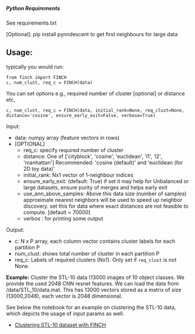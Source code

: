 
##### Python Requirements

See requirements.txt

[Optional]: pip install pynndescent to get first neighbours for large data


## Usage:
typically you would run: 
``` 
from finch import FINCH
c, num_clust, req_c = FINCH(data)

```
You can set options e.g., required number of cluster [optional] or distance etc,

```
c, num_clust, req_c = FINCH(data, initial_rank=None, req_clust=None, distance='cosine', ensure_early_exit=False, verbose=True)
```

Input:

* data: numpy array (feature vectors in rows)
* [OPTIONAL]
    * req_c: specify required number of cluster
    * distance: One of ['cityblock', 'cosine', 'euclidean', 'l1', 'l2', 'manhattan'] Recommended: 'cosine (default)' and 'euclidean (for 2D toy data)'
    * initial_rank: Nx1 vector of 1-neighbour indices
    * ensure_early_exit: (default: True) if set it may help for Unbalanced or large datasets, ensure purity of merges and helps early exit
    * use_ann_above_samples: Above this data size (number of samples) approximate nearest neighbors will be used to speed up neighbor
        discovery. set this for data where exact distances are not feasible to compute. [default = 70000]
    * verbos : for printing some output

Output:

* c: N x P array,  each column vector contains cluster labels for each partition P
* num_clust: shows total number of cluster in each partition P
* req_c: Labels of required clusters (Nx1). Only set if `req_clust` is not None.


**Example:** Cluster the STL-10 data (13000 images of 10 object classes. We provide the used 2048 CNN resnet features.
We can load the  data from /data/STL_10/data.mat. This has 13000 vectors stored as a matrix of size (13000,2048), each vector is 2048 dimensional.

See below the notebook for an example on clustering the STL-10 data, which depicts the usage of input params as well.

- [Clustering STL-10 dataset with FINCH](https://github.com/ssarfraz/FINCH-Clustering/blob/master/notebooks/Clustering_with_FINCH.ipynb)



